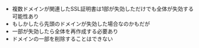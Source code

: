 * 複数ドメインが関連したSSL証明書は1部が失効しただけでも全体が失効する可能性あり
* もしかしたら先頭のドメインが失効した場合なのかもだが
* 一部が失効したら全体を再作成する必要あり
* ドメインの一部を削除することはできない